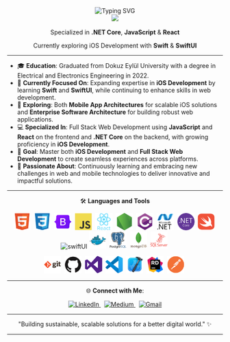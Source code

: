 
<div align="center">
    <img src="https://readme-typing-svg.demolab.com?font=Fira+Code&weight=600&size=28&duration=4000&pause=1000&color=3F83F8&center=true&vCenter=true&random=false&width=435&lines=Hi+there!+%F0%9F%91%8B;I'm+Mehmet+ALBAYRAK;Software+Developer;Welcome+to+my+Profile!" alt="Typing SVG" />
</div>

<div align="center">
    <img src="https://media2.giphy.com/media/qgQUggAC3Pfv687qPC/giphy.gif" width="350"/>
</div>

<div align="center">
  <p>
    Specialized in <strong>.NET Core</strong>, <strong>JavaScript</strong> & <strong>React</strong>
  </p>
  <p>
    Currently exploring iOS Development with <strong>Swift</strong> & <strong>SwiftUI</strong>
  </p>
</div>

---

- 🎓 **Education**: Graduated from Dokuz Eylül University with a degree in Electrical and Electronics Engineering in 2022.  
- 🚀 **Currently Focused On**: Expanding expertise in **iOS Development** by learning **Swift** and **SwiftUI**, while continuing to enhance skills in web development.  
- 🏢 **Exploring**: Both **Mobile App Architectures** for scalable iOS solutions and **Enterprise Software Architecture** for building robust web applications.  
- 💻 **Specialized In**: Full Stack Web Development using **JavaScript** and **React** on the frontend and **.NET Core** on the backend, with growing proficiency in **iOS Development**.  
- 🎯 **Goal**: Master both **iOS Development** and **Full Stack Web Development** to create seamless experiences across platforms.  
- 🌱 **Passionate About**: Continuously learning and embracing new challenges in web and mobile technologies to deliver innovative and impactful solutions.  


---
<div align="center">

🛠️ **Languages and Tools**
  
  <img src="https://github.com/devicons/devicon/blob/master/icons/html5/html5-original.svg" title="HTML5" alt="HTML" width="40" height="40"/>&nbsp;
  <img src="https://github.com/devicons/devicon/blob/master/icons/css3/css3-original.svg"  title="CSS3" alt="CSS" width="40" height="40"/>&nbsp;
  <img src="https://github.com/devicons/devicon/blob/master/icons/bootstrap/bootstrap-original.svg" title="Bootstrap" alt="Bootstrap" width="40" height="40"/>&nbsp;
  <img src="https://github.com/devicons/devicon/blob/master/icons/javascript/javascript-original.svg" title="JavaScript" alt="JavaScript" width="40" height="40"/>&nbsp;
  <img src="https://github.com/devicons/devicon/blob/master/icons/react/react-original-wordmark.svg" title="React" alt="React" width="40" height="40"/>&nbsp;
  <img src="https://github.com/devicons/devicon/blob/master/icons/nodejs/nodejs-original.svg" title="Node.js" alt="Node.js" width="40" height="40"/>&nbsp;
  <img src="https://github.com/devicons/devicon/blob/master/icons/csharp/csharp-original.svg" title="CSharp" alt="CSharp" width="40" height="40"/>&nbsp;
  <img src="https://github.com/devicons/devicon/blob/master/icons/dot-net/dot-net-original-wordmark.svg" title=".NET Framework" alt=".NET Framework" width="40" height="40"/>&nbsp;
  <img src="https://github.com/devicons/devicon/blob/master/icons/dotnetcore/dotnetcore-original.svg" title=".NET Core" alt=".NET Core" width="40" height="40"/>&nbsp;
  <img src="https://github.com/devicons/devicon/blob/master/icons/swift/swift-original.svg" title="Swift" alt="Swift" width="40" height="40"/>&nbsp;
  <img width="40" alt="swiftUI" src="https://github.com/user-attachments/assets/ae7db6ce-99c5-4286-82a9-281183b5edb3" title="SwiftUI" />
  <img src="https://github.com/devicons/devicon/blob/master/icons/docker/docker-original.svg" title="Docker" alt="Docker" width="40" height="40"/>&nbsp;
  <img src="https://github.com/devicons/devicon/blob/master/icons/postgresql/postgresql-original-wordmark.svg" title="Postgresql" alt="Sql" width="40" height="40"/>&nbsp;
  <img src="https://github.com/devicons/devicon/blob/master/icons/mongodb/mongodb-original-wordmark.svg" title="MongoDB" alt="MongoDB" width="40" height="40"/>&nbsp;
  <img src="https://github.com/devicons/devicon/blob/master/icons/microsoftsqlserver/microsoftsqlserver-plain-wordmark.svg" title="Sql Server" alt="Sql" width="40" height="40"/>&nbsp;

  <img src="https://github.com/devicons/devicon/blob/master/icons/git/git-original-wordmark.svg" title="Git" alt="Git" width="40" height="40"/>&nbsp;
  <img src="https://github.com/devicons/devicon/blob/master/icons/github/github-original.svg" title="Github" alt="Github" width="40" height="40"/>&nbsp;
  <img src="https://github.com/devicons/devicon/blob/master/icons/visualstudio/visualstudio-plain.svg" title="Visual Studio" alt="Visual Studio" width="40" height="40"/>&nbsp;
  <img src="https://github.com/devicons/devicon/blob/master/icons/vscode/vscode-original.svg" title="Visual Studio Code" alt="Visual Studio Code" width="40" height="40"/>&nbsp;
  <img src="https://github.com/devicons/devicon/blob/master/icons/xcode/xcode-original.svg" title="Xcode" alt="Xcode" width="40" height="40"/>&nbsp;
  <img src="https://github.com/devicons/devicon/blob/master/icons/rider/rider-original.svg" title="Rider" alt="Rider" width="40" height="40"/>&nbsp;
  <img src="https://github.com/devicons/devicon/blob/master/icons/postman/postman-original.svg" title="Postman" alt="Postman" width="40" height="40"/>&nbsp;

</div>

---

<div align="center">

🌐 **Connect with Me**:

<a href="https://www.linkedin.com/in/mehmetalbayrakdeu/" target="_blank">
  <img src="https://img.icons8.com/color/48/000000/linkedin.png" title="LinkedIn" alt="LinkedIn" width="40" height="40"/>
</a>&nbsp;
<a href="https://medium.com/@albayrakmehmetdeu" target="_blank">
  <img src="https://img.icons8.com/color/48/000000/medium-logo.png" title="Medium" alt="Medium" width="40" height="40"/>
</a>&nbsp;
<a href="mailto:albayrakmehmetdeu@gmail.com" target="_blank">
  <img src="https://img.icons8.com/color/48/000000/gmail-new.png" title="Gmail" alt="Gmail" width="40" height="40"/>
</a>

</div>

---

<div align="center">
  "Building sustainable, scalable solutions for a better digital world." ✨
</div>

---



